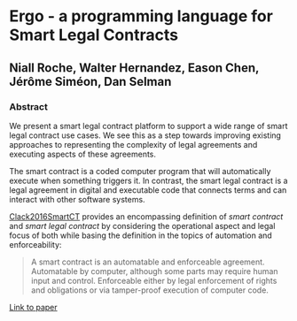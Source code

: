 # Ergo - a programming language for Smart Legal Contracts

## Niall Roche, Walter Hernandez, Eason Chen, Jérôme Siméon, Dan Selman

### Abstract

We present a smart legal contract platform to support a wide range of smart legal contract use cases. We see this as a step towards improving existing approaches to representing the complexity of legal agreements and executing aspects of these agreements.

The smart contract is a coded computer program that will automatically execute when something triggers it. In contrast, the smart legal contract is a legal agreement in digital and executable code that connects terms and can interact with other software systems. 

[Clack2016SmartCT](https://arxiv.org/abs/1608.00771) provides an encompassing definition of *smart contract* and *smart legal contract* by considering the operational aspect and legal focus of both while basing the definition in the topics of automation and enforceability:

> A smart contract is an automatable and enforceable agreement. Automatable by computer, although some parts may require human input and control. Enforceable either by legal enforcement of rights and obligations or via tamper-proof execution of computer code.

[Link to paper](https://github.com/mdrresearch/mdr-research/blob/main/Ergo_a_programming_language_for_Smart_Legal_Contracts/Ergo_a_programming_language_for_Smart_Legal_Contracts.pdf)
